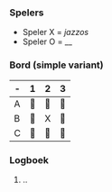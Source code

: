 ### Spelers
- Speler X = _jazzos_
- Speler O = __

### Bord (simple variant)
| - | 1 | 2 | 3 |
|---|---|---|---|
| A |🔲|🔲|🔲|
| B |🔲| X |🔲|
| C |🔲|🔲|🔲|

### Logboek
1. ..